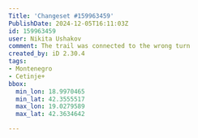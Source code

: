```yaml
---
Title: 'Changeset #159963459'
PublishDate: 2024-12-05T16:11:03Z
id: 159963459
user: Nikita Ushakov
comment: The trail was connected to the wrong turn
created_by: iD 2.30.4
tags:
- Montenegro
- Cetinje+
bbox:
  min_lon: 18.9970465
  min_lat: 42.3555517
  max_lon: 19.0279589
  max_lat: 42.3634642

---
```


